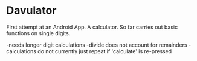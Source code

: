 Davulator
=========

First attempt at an Android App. A calculator. So far carries out basic functions on single digits. 

-needs longer digit calculations 
-divide does not account for remainders 
-calculations do not currently just repeat if 'calculate' is re-pressed
